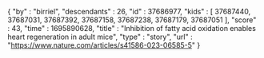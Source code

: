 {
  "by" : "birriel",
  "descendants" : 26,
  "id" : 37686977,
  "kids" : [ 37687440, 37687031, 37687392, 37687158, 37687238, 37687179, 37687051 ],
  "score" : 43,
  "time" : 1695890628,
  "title" : "Inhibition of fatty acid oxidation enables heart regeneration in adult mice",
  "type" : "story",
  "url" : "https://www.nature.com/articles/s41586-023-06585-5"
}
